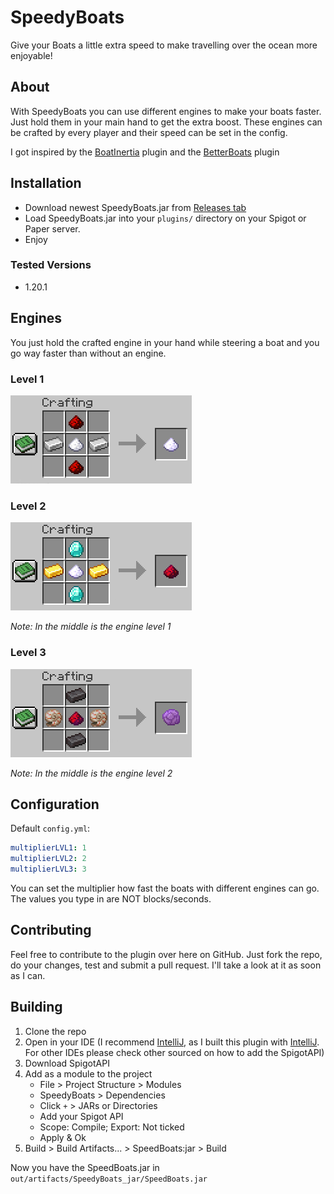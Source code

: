# SpeedyBoats
Give your Boats a little extra speed to make travelling over the ocean more enjoyable!

## About
With SpeedyBoats you can use different engines to make your boats faster. Just hold them in your main hand to get the extra boost. These engines can be crafted by every player and their speed can be set in the config.

I got inspired by the [BoatInertia](https://github.com/danvanbueren/BoatInertia/tree/main) plugin and the [BetterBoats](https://www.spigotmc.org/resources/betterboats.98545/) plugin

## Installation
- Download newest SpeedyBoats.jar from [Releases tab](https://github.com/siveryt/SpeedyBoats/releases)
- Load SpeedyBoats.jar into your `plugins/` directory on your Spigot or Paper server.
- Enjoy

### Tested Versions
- 1.20.1

## Engines
You just hold the crafted engine in your hand while steering a boat and you go way faster than without an engine.
### Level 1
![Crafting Recipe: Top and bottom row in the middle redstone dust, middle row left and right iron ingot and in the middle sugar](.images/craftingTier1.png)

### Level 2
![Crafting Recipe: Top and bottom row in the middle diamond, middle row left and right gold ingot and in the middle the engine level 1](.images/craftingTier2.png)

_Note: In the middle is the engine level 1_

### Level 3
![Crafting Recipe: Top and bottom row in the middle netherite ingot, middle row left and right nautilus shell and in the middle the engine level 2](.images/craftingTier3.png)

_Note: In the middle is the engine level 2_

## Configuration
Default `config.yml`:
```yaml
multiplierLVL1: 1
multiplierLVL2: 2
multiplierLVL3: 3
```

You can set the multiplier how fast the boats with different engines can go. The values you type in are NOT blocks/seconds.

## Contributing
Feel free to contribute to the plugin over here on GitHub. Just fork the repo, do your changes, test and submit a pull request. I'll take a look at it as soon as I can.

## Building
1. Clone the repo
2. Open in your IDE (I recommend [IntelliJ](https://www.jetbrains.com/idea/), as I built this plugin with [IntelliJ](https://www.jetbrains.com/idea/). For other IDEs please check other sourced on how to add the SpigotAPI)
3. Download SpigotAPI
4. Add as a module to the project
    - File > Project Structure > Modules
    - SpeedyBoats > Dependencies
    - Click `+` > JARs or Directories
    - Add your Spigot API
    - Scope: Compile; Export: Not ticked
    - Apply & Ok
5. Build > Build Artifacts... > SpeedBoats:jar > Build

Now you have the SpeedBoats.jar in `out/artifacts/SpeedyBoats_jar/SpeedBoats.jar`